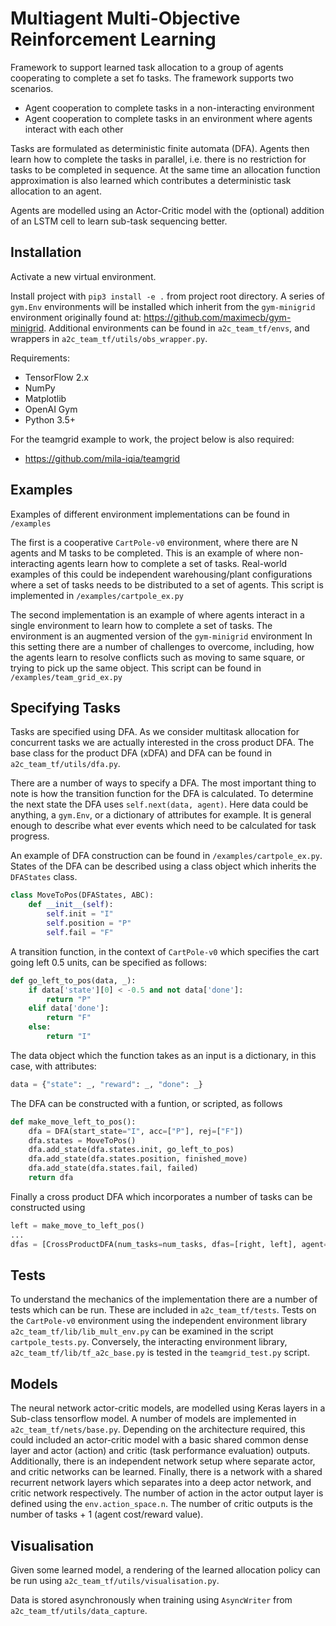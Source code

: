 # Multiagent Multi-Objective Reinforcement Learning

Framework to support learned task allocation to a group of agents 
cooperating to complete a set fo tasks. The framework supports two 
scenarios. 
* Agent cooperation to complete tasks in a non-interacting environment
* Agent cooperation to complete tasks in an environment where agents interact with each other

Tasks are formulated as deterministic finite automata (DFA). Agents then
learn how to complete the tasks in parallel, i.e. there is no restriction
for tasks to be completed in sequence. At the same time an allocation 
function approximation is also learned which contributes a deterministic
task allocation to an agent.

Agents are modelled using an Actor-Critic model with the (optional) addition of an 
LSTM cell to learn sub-task sequencing better. 

## Installation

Activate a new virtual environment. 

Install project with ```pip3 install -e .``` from project root directory.
A series of ```gym.Env``` environments will be installed which inherit from
the ```gym-minigrid``` environment originally found at:
https://github.com/maximecb/gym-minigrid. Additional environments can be found 
in ```a2c_team_tf/envs```, and wrappers in ```a2c_team_tf/utils/obs_wrapper.py```.

Requirements: 
* TensorFlow 2.x
* NumPy
* Matplotlib
* OpenAI Gym
* Python 3.5+

For the teamgrid example to work, the project below is also required:
* https://github.com/mila-iqia/teamgrid

## Examples

Examples of different environment implementations can be found in ```/examples``` 

The first is a cooperative ```CartPole-v0```
environment, where there are N agents and M tasks to be completed. This is an
example of where non-interacting agents learn how to complete a set of 
tasks. Real-world examples of this could be independent warehousing/plant
configurations where a set of tasks needs to be distributed to a set of agents.
This script is implemented in ```/examples/cartpole_ex.py```


The second implementation is an example of where agents interact in a single
environment to learn how to complete a set of tasks. The environment
is an augmented version of the ```gym-minigrid``` environment
In this setting there
are a number of challenges to overcome, including, how the agents learn
to resolve conflicts such as moving to same square, or trying to pick up 
the same object. This script can be found in ```/examples/team_grid_ex.py```

## Specifying Tasks

Tasks are specified using DFA. As we consider multitask allocation for concurrent tasks
we are actually interested in the cross product DFA. The base class for the product DFA (xDFA)
and DFA can be found in ```a2c_team_tf/utils/dfa.py```.

There are a number of ways to specify a DFA. The most important thing to note is how the transition 
function for the DFA is calculated. To determine the next state the DFA uses 
```self.next(data, agent)```. Here data could be anything, a ```gym.Env```, or a dictionary
of attributes for example. It is general enough to describe what ever events which need to be calculated
for task progress.

An example of DFA construction can be found in ```/examples/cartpole_ex.py```.
States of the DFA can be described using a class object which inherits the 
```DFAStates``` class. 
```python
class MoveToPos(DFAStates, ABC):
    def __init__(self):
        self.init = "I"
        self.position = "P"
        self.fail = "F"
```
A transition function, in the context of ```CartPole-v0``` which specifies the
cart going left 0.5 units, can be specified as follows:
```python
def go_left_to_pos(data, _):
    if data['state'][0] < -0.5 and not data['done']:
        return "P"
    elif data['done']:
        return "F"
    else:
        return "I"
```
The data object which the function takes as an input is a dictionary, in this
case, with attributes: 
```python
data = {"state": _, "reward": _, "done": _}
```
The DFA can be constructed with a funtion, or scripted, as follows
```python
def make_move_left_to_pos():
    dfa = DFA(start_state="I", acc=["P"], rej=["F"])
    dfa.states = MoveToPos()
    dfa.add_state(dfa.states.init, go_left_to_pos)
    dfa.add_state(dfa.states.position, finished_move)
    dfa.add_state(dfa.states.fail, failed)
    return dfa
```
Finally a cross product DFA which incorporates a number of tasks can be constructed
using
```python
left = make_move_to_left_pos()
...
dfas = [CrossProductDFA(num_tasks=num_tasks, dfas=[right, left], agent=agent) for agent in range(num_agents)]
```

## Tests

To understand the mechanics of the implementation there are a number of tests
which can be run. These are included in ```a2c_team_tf/tests```. Tests on the
```CartPole-v0``` environment using the independent environment library 
```a2c_team_tf/lib/lib_mult_env.py``` can be examined in the script
```cartpole_tests.py```. Conversely, the interacting environment library, 
```a2c_team_tf/lib/tf_a2c_base.py``` is tested in the ```teamgrid_test.py``` 
script. 

## Models

The neural network actor-critic models, are modelled using Keras layers 
in a Sub-class tensorflow model. A number of models are implemented in 
```a2c_team_tf/nets/base.py```. Depending on the architecture required,
this could included an actor-critic model with a basic shared common dense
layer and actor (action) and critic (task performance evaluation) outputs.
Additionally, there is an independent network setup where separate actor, and
critic networks can be learned. Finally, there is a network with a shared 
recurrent network layers which separates into a deep actor network, and critic
network respectively. The number of action in the actor output layer is 
defined using the ```env.action_space.n```. The number of critic outputs
is the number of tasks + 1 (agent cost/reward value).

## Visualisation

Given some learned model, a rendering of the learned allocation policy can 
be run using ```a2c_team_tf/utils/visualisation.py```. 

Data is stored asynchronously when training using ```AsyncWriter``` 
from ```a2c_team_tf/utils/data_capture```.

